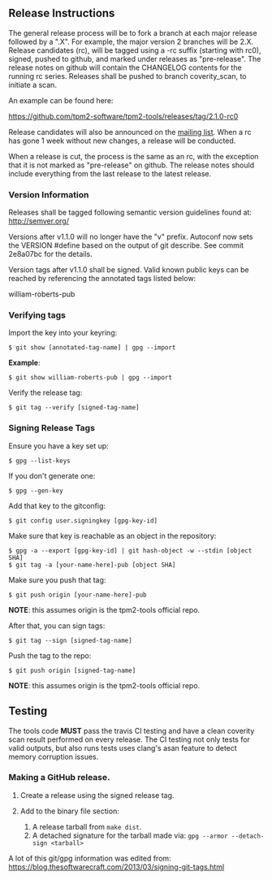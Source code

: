 ## Release Instructions

The general release process will be to fork a branch at each major release followed by a ".X".
For example, the major version 2 branches will be 2.X. Release candidates (rc), will be tagged
using a -rc suffix (starting with rc0), signed, pushed to github, and marked under releases as
"pre-release". The release notes on github will contain the CHANGELOG contents for the running
rc series. Releases shall be pushed to branch coverity_scan, to initiate a scan.

An example can be found here:

<https://github.com/tpm2-software/tpm2-tools/releases/tag/2.1.0-rc0>

Release candidates will also be announced on the
[mailing list](https://lists.01.org/mailman/listinfo/tpm2). When a rc has gone 1
week without new changes, a release will be conducted.

When a release is cut, the process is the same as an rc, with the exception that it is
not marked as "pre-release" on github. The release notes should include everything from
the last release to the latest release.

### Version Information

Releases shall be tagged following semantic version guidelines found at:
http://semver.org/

Versions after v1.1.0 will no longer have the "v" prefix. Autoconf now sets
the VERSION #define based on the output of git describe. See commit 2e8a07bc
for the details.

Version tags after v1.1.0 shall be signed. Valid known public keys can be reached by
referencing the annotated tags listed below:

william-roberts-pub

### Verifying tags

Import the key into your keyring:
```
$ git show [annotated-tag-name] | gpg --import
```

**Example**:
```
$ git show william-roberts-pub | gpg --import
```

Verify the release tag:
```
$ git tag --verify [signed-tag-name]
```

### Signing Release Tags

Ensure you have a key set up:
```
$ gpg --list-keys
```

If you don't generate one:
```
$ gpg --gen-key
```

Add that key to the gitconfig:
```
$ git config user.signingkey [gpg-key-id]
```

Make sure that key is reachable as an object in the repository:
```
$ gpg -a --export [gpg-key-id] | git hash-object -w --stdin [object SHA]
$ git tag -a [your-name-here]-pub [object SHA]
```

Make sure you push that tag:
```
$ git push origin [your-name-here]-pub
```
**NOTE**: this assumes origin is the tpm2-tools official repo.

After that, you can sign tags:
```
$ git tag --sign [signed-tag-name]
```

Push the tag to the repo:
```
$ git push origin [signed-tag-name]
```
**NOTE**: this assumes origin is the tpm2-tools official repo.

## Testing
The tools code **MUST** pass the travis CI testing and have a clean
coverity scan result performed on every release. The CI testing not
only tests for valid outputs, but also runs tests uses clang's asan
feature to detect memory corruption issues.

### Making a GitHub release.

1. Create a release using the signed release tag.
2. Add to the binary file section:

    1. A release tarball from `make dist`.
    2. A detached signature for the tarball made via:
      `gpg --armor --detach-sign <tarball>`

A lot of this git/gpg information was edited from:
<https://blog.thesoftwarecraft.com/2013/03/signing-git-tags.html>
